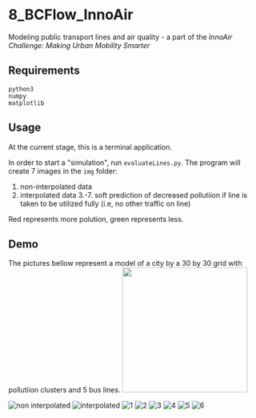 # 8_BCFlow_InnoAir
Modeling public transport lines and air quality - a part of the *InnoAir Challenge: Making Urban Mobility Smarter*


## Requirements
```
python3
numpy
matplotlib
```

## Usage
At the current stage, this is a terminal application. 

In order to start a "simulation", run `evaluateLines.py`. The program will
create 7 images in the `img` folder:
  1. non-interpolated data
  2. interpolated data
  3.-7. soft prediction of decreased pollutiion if line is taken to be utilized
fully (i.e, no other traffic on line)

Red represents more polution, green represents less.

## Demo
The pictures bellow represent a model of a city by a 30 by 30 grid with pollutiion clusters and
5 bus lines.
<img src="https://theorycorner.com/static/img/0-bcflow.png" width=250>

![non interpolated](https://theorycorner.com/static/img/0-bcflow.png)
![interpolated](https://theorycorner.com/static/img/1-bcflow.png)
![1](https://theorycorner.com/static/img/2-bcflow.png)
![2](https://theorycorner.com/static/img/3-bcflow.png)
![3](https://theorycorner.com/static/img/4-bcflow.png)
![4](https://theorycorner.com/static/img/5-bcflow.png)
![5](https://theorycorner.com/static/img/6-bcflow.png)
![6](https://theorycorner.com/static/img/gif.gif)
